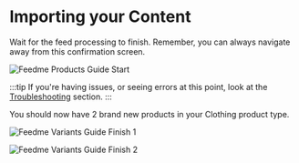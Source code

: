 # Importing your Content

Wait for the feed processing to finish. Remember, you can always navigate away from this confirmation screen.

![Feedme Products Guide Start](../../screenshots/feedme-products-guide-start.png)

:::tip
If you're having issues, or seeing errors at this point, look at the [Troubleshooting](docs:support/troubleshooting) section.
:::

You should now have 2 brand new products in your Clothing product type.

![Feedme Variants Guide Finish 1](../../screenshots/feedme-variants-guide-finish-1.png)

![Feedme Variants Guide Finish 2](../../screenshots/feedme-variants-guide-finish-2.png)
